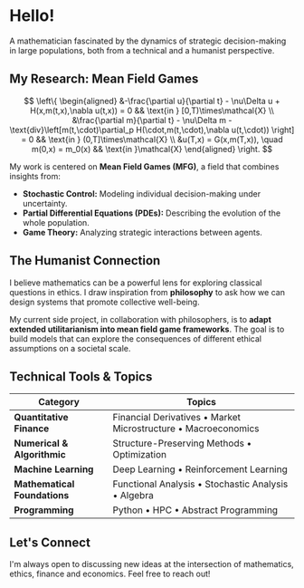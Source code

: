 #  Hello! 

A mathematician fascinated by the dynamics of strategic decision-making in large populations, both from a technical and a humanist perspective.


##  My Research: Mean Field Games

$$
\left\{
\begin{aligned}
    &-\frac{\partial u}{\partial t} - \nu\Delta u + H(x,m(t,x),\nabla u(t,x)) = 0 && \text{in } [0,T)\times\mathcal{X} \\
    &\frac{\partial m}{\partial t} - \nu\Delta m - \text{div}\left[m(t,\cdot)\partial_p H(\cdot,m(t,\cdot),\nabla u(t,\cdot)) \right] = 0 && \text{in } (0,T]\times\mathcal{X} \\
    &u(T,x) = G(x,m(T,x)), \quad m(0,x) = m_0(x) && \text{in }\mathcal{X} 
\end{aligned}
\right.
$$

My work is centered on **Mean Field Games (MFG)**, a field that combines insights from:
* **Stochastic Control:** Modeling individual decision-making under uncertainty.
* **Partial Differential Equations (PDEs):** Describing the evolution of the whole population.
* **Game Theory:** Analyzing strategic interactions between agents.

##  The Humanist Connection

I believe mathematics can be a powerful lens for exploring classical questions in ethics. I draw inspiration from **philosophy** to ask how we can design systems that promote collective well-being.

My current side project, in collaboration with philosophers, is to **adapt extended utilitarianism into mean field game frameworks**. The goal is to build models that can explore the consequences of different ethical assumptions on a societal scale.

##  Technical Tools & Topics

| Category                  | Topics                                                              |
| ------------------------- | ------------------------------------------------------------------- |
| **Quantitative Finance** | Financial Derivatives • Market Microstructure • Macroeconomics      |
| **Numerical & Algorithmic** | Structure-Preserving Methods • Optimization                                    |
| **Machine Learning** | Deep Learning • Reinforcement Learning                              |
| **Mathematical Foundations**| Functional Analysis • Stochastic Analysis • Algebra                         |
| **Programming**  | Python • HPC • Abstract Programming |


## Let's Connect

I'm always open to discussing new ideas at the intersection of mathematics, ethics, finance and economics. Feel free to reach out!

